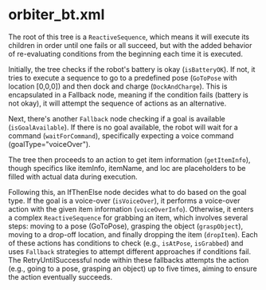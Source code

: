 # orbiter_bt.xml
The root of this tree is a `ReactiveSequence`, which means it will execute its children in order until one fails or all succeed, but with the added behavior of re-evaluating conditions from the beginning each time it is executed.

Initially, the tree checks if the robot's battery is okay (`isBatteryOK`). If not, it tries to execute a sequence to go to a predefined pose (`GoToPose` with location [0,0,0]) and then dock and charge (`DockAndCharge`). This is encapsulated in a Fallback node, meaning if the condition fails (battery is not okay), it will attempt the sequence of actions as an alternative.

Next, there's another `Fallback` node checking if a goal is available (`isGoalAvailable`). If there is no goal available, the robot will wait for a command (`waitForCommand`), specifically expecting a voice command (goalType="voiceOver").

The tree then proceeds to an action to get item information (`getItemInfo`), though specifics like itemInfo, itemName, and loc are placeholders to be filled with actual data during execution.

Following this, an IfThenElse node decides what to do based on the goal type. If the goal is a voice-over (`isVoiceOver`), it performs a voice-over action with the given item information (`voiceOverInfo`). Otherwise, it enters a complex `ReactiveSequence` for grabbing an item, which involves several steps: moving to a pose (GoToPose), grasping the object (`graspObject`), moving to a drop-off location, and finally dropping the item (`dropItem`). Each of these actions has conditions to check (e.g., `isAtPose`, `isGrabbed`) and uses `Fallback` strategies to attempt different approaches if conditions fail. The RetryUntilSuccessful node within these fallbacks attempts the action (e.g., going to a pose, grasping an object) up to five times, aiming to ensure the action eventually succeeds.